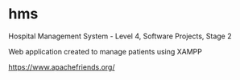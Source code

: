 # hms
Hospital Management System - Level 4, Software Projects, Stage 2 

Web application created to manage patients using XAMPP

https://www.apachefriends.org/

